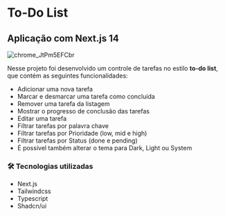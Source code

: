 # To-Do List 
## Aplicação com Next.js 14

![chrome_JtPm5EFCbr](https://github.com/lucas-mandai/to-do-nextjs/assets/122499620/f373947e-b6dd-4492-8f9f-e41a369a03d2)

Nesse projeto foi desenvolvido um controle de tarefas no estilo **to-do list**, que contém as seguintes funcionalidades:

- Adicionar uma nova tarefa
- Marcar e desmarcar uma tarefa como concluída
- Remover uma tarefa da listagem
- Mostrar o progresso de conclusão das tarefas
- Editar uma tarefa
- Filtrar tarefas por palavra chave
- Filtrar tarefas por Prioridade (low, mid e high)
- Filtrar tarefas por Status (done e pending)
- É possível também alterar o tema para Dark, Light ou System

### 🛠 Tecnologias utilizadas
- Next.js
- Tailwindcss
- Typescript
- Shadcn/ui
